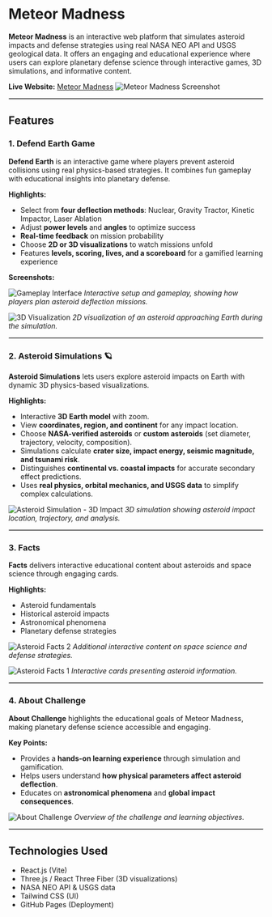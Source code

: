 # Meteor Madness

**Meteor Madness** is an interactive web platform that simulates asteroid impacts and defense strategies using real NASA NEO API and USGS geological data. It offers an engaging and educational experience where users can explore planetary defense science through interactive games, 3D simulations, and informative content.

**Live Website:** [Meteor Madness](https://hlakhaled.github.io/Nasa-Meteor-Madness/#/)
![Meteor Madness Screenshot](https://github.com/user-attachments/assets/d3b40c5c-8e19-41e7-a594-c91a04df52a6)

<hr style="border:0.5px solid #ccc;" />

## Features

### 1. Defend Earth Game 

**Defend Earth** is an interactive game where players prevent asteroid collisions using real physics-based strategies. It combines fun gameplay with educational insights into planetary defense.

**Highlights:**
- Select from **four deflection methods**: Nuclear, Gravity Tractor, Kinetic Impactor, Laser Ablation
- Adjust **power levels** and **angles** to optimize success
- **Real-time feedback** on mission probability
- Choose **2D or 3D visualizations** to watch missions unfold
- Features **levels, scoring, lives, and a scoreboard** for a gamified learning experience

**Screenshots:**

![Gameplay Interface](https://github.com/user-attachments/assets/cf641eaf-37b4-4e26-8974-e661d86c9b6b)
*Interactive setup and gameplay, showing how players plan asteroid deflection missions.*

![3D Visualization](https://github.com/user-attachments/assets/2e063931-2fe9-4e08-8070-e1c73dc61e5c)
*2D visualization of an asteroid approaching Earth during the simulation.*

<hr style="border:0.5px solid #ccc;" />

### 2. Asteroid Simulations 🪐

**Asteroid Simulations** lets users explore asteroid impacts on Earth with dynamic 3D physics-based visualizations.

**Highlights:**
- Interactive **3D Earth model** with zoom.
- View **coordinates, region, and continent** for any impact location.
- Choose **NASA-verified asteroids** or **custom asteroids** (set diameter, trajectory, velocity, composition).
- Simulations calculate **crater size, impact energy, seismic magnitude, and tsunami risk**.
- Distinguishes **continental vs. coastal impacts** for accurate secondary effect predictions.
- Uses **real physics, orbital mechanics, and USGS data** to simplify complex calculations.

![Asteroid Simulation - 3D Impact](https://github.com/user-attachments/assets/7f56361f-ff68-4b1e-9fb5-bac953393563)
*3D simulation showing asteroid impact location, trajectory, and analysis.*

<hr style="border:0.5px solid #ccc;" />

### 3. Facts 

**Facts** delivers interactive educational content about asteroids and space science through engaging cards.

**Highlights:**
- Asteroid fundamentals
- Historical asteroid impacts
- Astronomical phenomena
- Planetary defense strategies

![Asteroid Facts 2](https://github.com/user-attachments/assets/d73b9b6c-3114-4d18-8409-ad1eed1195fb)
*Additional interactive content on space science and defense strategies.*

![Asteroid Facts 1](https://github.com/user-attachments/assets/e7d3992e-0f69-4a9e-a6d8-5473759c431e)
*Interactive cards presenting asteroid information.*

<hr style="border:0.5px solid #ccc;" />

### 4. About Challenge 

**About Challenge** highlights the educational goals of Meteor Madness, making planetary defense science accessible and engaging.

**Key Points:**
- Provides a **hands-on learning experience** through simulation and gamification.
- Helps users understand **how physical parameters affect asteroid deflection**.
- Educates on **astronomical phenomena** and **global impact consequences**.

![About Challenge](https://github.com/user-attachments/assets/3fe45af6-3407-4cf1-bb56-61022cf1469d)
*Overview of the challenge and learning objectives.*

<hr style="border:0.5px solid #ccc;" />

## Technologies Used
- React.js (Vite)
- Three.js / React Three Fiber (3D visualizations)
- NASA NEO API & USGS data
- Tailwind CSS (UI)
- GitHub Pages (Deployment)
